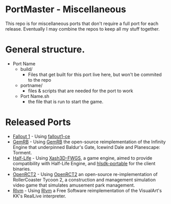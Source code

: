 # PortMaster - Miscellaneous

This repo is for miscellaneous ports that don't require a full port for each release. Eventually I may combine the repos to keep all my stuff together.


# General structure.

- Port Name
  - build/
    - Files that get built for this port live here, but won't be commited to the repo
  - portname/
    - files & scripts that are needed for the port to work
  - Port Name.sh
    - the file that is run to start the game.


# Released Ports

- [Fallout 1](https://github.com/kloptops/Portmaster-misc/tree/main/Fallout%201) - Using [fallout1-ce](https://github.com/alexbatalov/fallout1-ce)
- [GemRB](https://github.com/kloptops/Portmaster-misc/tree/main/GemRB) - Using [GemRB](https://github.com/gemrb/gemrb) the open-source reimplementation of the Infinity Engine that underpinned Baldur's Gate, Icewind Dale and Planescape: Torment.
- [Half-Life](https://github.com/kloptops/Portmaster-misc/tree/main/Half-Life) - Using [Xash3D-FWGS](https://github.com/FWGS/xash3d-fwgs), a game engine, aimed to provide compatibility with Half-Life Engine, and [hlsdk-portable](https://github.com/FWGS/hlsdk-portable) for the client binaries.
- [OpenRCT2](https://github.com/kloptops/Portmaster-misc/tree/main/OpenRCT2) - Using [OpenRCT2](https://github.com/kloptops/OpenRCT2) an open-source re-implementation of RollerCoaster Tycoon 2, a construction and management simulation video game that simulates amusement park management.
- [Rlvm](https://github.com/kloptops/Portmaster-misc/tree/main/Rlvm) - Using [Rlvm](https://github.com/kloptops/rlvm) a Free Software reimplementation of the VisualArt's KK's RealLive interpreter.
